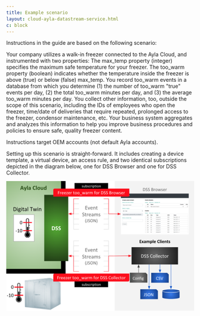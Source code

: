 ```yaml
---
title: Example scenario
layout: cloud-ayla-datastream-service.html
c: block
---
```


Instructions in the guide are based on the following scenario: 

Your company utilizes a walk-in freezer connected to the Ayla Cloud, and instrumented with two properties: The max_temp property (integer) specifies the maximum safe temperature for your freezer. The too_warm property (boolean) indicates whether the temperature inside the freezer is above (true) or below (false) max_temp. You record too_warm events in a database from which you determine (1) the number of too_warm "true" events per day, (2) the total too_warm minutes per day, and (3) the average too_warm minutes per day. You collect other information, too, outside the scope of this scenario, including the IDs of employees who open the freezer, time/date of deliveries that require repeated, prolonged access to the freezer, condensor maintenance, etc. Your business system aggregates and analyzes this information to help you improve business procedures and policies to ensure safe, quality freezer content. 

Instructions target OEM accounts (not default Ayla accounts).

Setting up this scenario is straight-forward. It includes creating a device template, a virtual device, an access rule, and two identical subscriptions depicted in the diagram below, one for DSS Browser and one for DSS Collector. 

<div class="row justify-content-center hspace">
<div class="col-lg-6 col-md-12">
<img class="img-fluid" src="ayla-dss-with-subscriptions.png">
</div>
</div>

